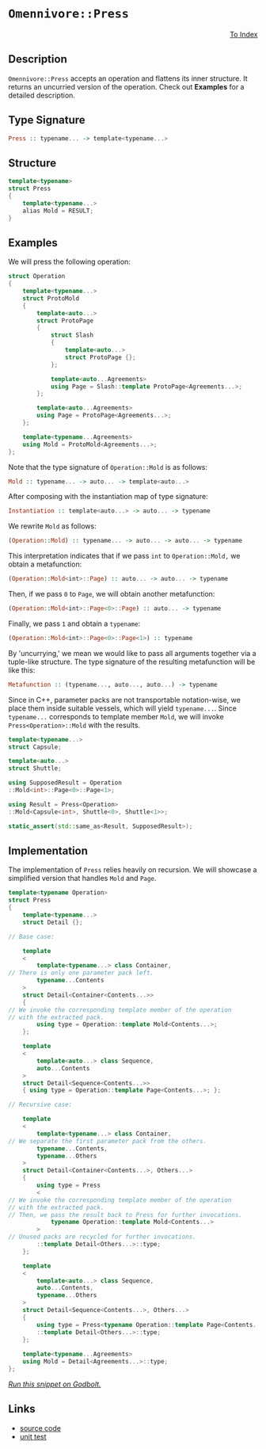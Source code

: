 <!-- Copyright 2024 Feng Mofan
SPDX-License-Identifier: Apache-2.0 -->

# `Omennivore::Press`

<p style='text-align: right;'><a href="../../../index.md#higher-order-modifications-1">To Index</a></p>

## Description

`Omennivore::Press` accepts an operation and flattens its inner structure. It returns an uncurried version of the operation. Check out **Examples** for a detailed description.

## Type Signature

```Haskell
Press :: typename... -> template<typename...>
```

## Structure

```C++
template<typename>
struct Press
{
    template<typename...>
    alias Mold = RESULT;
}
```

## Examples

We will press the following operation:

```C++
struct Operation
{
    template<typename...>
    struct ProtoMold
    {
        template<auto...>
        struct ProtoPage 
        {
            struct Slash
            {
                template<auto...>
                struct ProtoPage {};
            };

            template<auto...Agreements>
            using Page = Slash::template ProtoPage<Agreements...>;
        };

        template<auto...Agreements>
        using Page = ProtoPage<Agreements...>;
    };

    template<typename...Agreements>
    using Mold = ProtoMold<Agreements...>;
};
```

Note that the type signature of `Operation::Mold` is as follows:

```Haskell
Mold :: typename... -> auto... -> template<auto...>
```

After composing with the instantiation map of type signature:

```Haskell
Instantiation :: template<auto...> -> auto... -> typename
```

We rewrite `Mold` as follows:

```Haskell
(Operation::Mold) :: typename... -> auto... -> auto... -> typename
```

This interpretation indicates that if we pass `int` to `Operation::Mold,` we obtain a metafunction:

```Haskell
(Operation::Mold<int>::Page) :: auto... -> auto... -> typename
```

Then, if we pass `0` to `Page`, we will obtain another metafunction:

```Haskell
(Operation::Mold<int>::Page<0>::Page) :: auto... -> typename
```

Finally, we pass `1` and obtain a `typename`:

```Haskell
(Operation::Mold<int>::Page<0>::Page<1>) :: typename
```

By 'uncurrying,' we mean we would like to pass all arguments together via a tuple-like structure.
The type signature of the resulting metafunction will be like this:

```Haskell
Metafunction :: (typename..., auto..., auto...) -> typename
```

Since in C++, parameter packs are not transportable notation-wise, we place them inside suitable vessels, which will yield `typename...`. Since `typename...` corresponds to template member `Mold`, we will invoke `Press<Operation>::Mold` with the results.

```C++
template<typename...>
struct Capsule;

template<auto...>
struct Shuttle;

using SupposedResult = Operation
::Mold<int>::Page<0>::Page<1>;

using Result = Press<Operation>
::Mold<Capsule<int>, Shuttle<0>, Shuttle<1>>;

static_assert(std::same_as<Result, SupposedResult>);
```

## Implementation

The implementation of `Press` relies heavily on recursion.
We will showcase a simplified version that handles `Mold` and `Page`.

```C++
template<typename Operation>
struct Press
{
    template<typename...>
    struct Detail {};

// Base case:

    template
    <
        template<typename...> class Container,
// There is only one parameter pack left.
        typename...Contents
    >
    struct Detail<Container<Contents...>>
    {
// We invoke the corresponding template member of the operation
// with the extracted pack.
        using type = Operation::template Mold<Contents...>; 
    };

    template
    <
        template<auto...> class Sequence,
        auto...Contents
    >
    struct Detail<Sequence<Contents...>>
    { using type = Operation::template Page<Contents...>; };

// Recursive case:

    template
    <
        template<typename...> class Container,
// We separate the first parameter pack from the others.
        typename...Contents,
        typename...Others
    >
    struct Detail<Container<Contents...>, Others...>
    {
        using type = Press
        <
// We invoke the corresponding template member of the operation
// with the extracted pack.
// Then, we pass the result back to Press for further invocations.
            typename Operation::template Mold<Contents...>
        >
// Unused packs are recycled for further invocations.
        ::template Detail<Others...>::type;
    };

    template
    <
        template<auto...> class Sequence,
        auto...Contents,
        typename...Others
    >
    struct Detail<Sequence<Contents...>, Others...>
    {
        using type = Press<typename Operation::template Page<Contents...>>
        ::template Detail<Others...>::type;
    };
    
    template<typename...Agreements>
    using Mold = Detail<Agreements...>::type;
};
```

[*Run this snippet on Godbolt.*](https://godbolt.org/#z:OYLghAFBqd5QCxAYwPYBMCmBRdBLAF1QCcAaPECAMzwBtMA7AQwFtMQByARg9KtQYEAysib0QXACx8BBAKoBnTAAUAHpwAMvAFYTStJg1DIApACYAQuYukl9ZATwDKjdAGFUtAK4sGISQBspK4AMngMmAByPgBGmMQgAQCspAAOqAqETgwe3r7%2BQemZjgJhEdEscQnJtpj2JQxCBEzEBLk%2BfoG19dlNLQRlUbHxiSkKza3t%2BV3j/YMVVaMAlLaoXsTI7BwEmCypBjsmAMxuBACeqYysmADUAPKXxEwNx9gmGgCC48ReDjfKxEwCgU7w%2BJgA7FZPjcYTcdnsDphjqcLlc2AA6TGvUGwm7fX4EG4AEUwzToNwhVnBROOULBnwA9AybhYmEobqIlCBQTjYfD9s8kdDYcjebiYfzEcjzpdmBisUdsByDMCbh5BExwvFSKCmTcACoIeK3PAKG4CWhnc0RG6pFrXHbEW1MZAAaxu9CoBHRYvFMrRmEx6PVO0EIOFMOxEbxBB%2BfxJZNoyJDmoixGTskYBAUQexit9lN1zIA6iaGAA3VCu24EI0ckiAhTpBj4Ixw3YCnY3NiVeLmqhwuuoR7PbJFm4Ad0ICEHt0wqljLp26Gdbp90dxXkybf9FKORPuI4aIBAksFNwAsp50BnBFmcwq3kcLBToxCac%2BedGz4c3ydfbiP5IicTBeEQuaKsqbJmkImAAI5eIwmw6husKgeBmIhveBb5tG%2BLxqSmpJicsEIUhwFuFhYYQU%2BbxvpCNxbuEwBwqie4Hg88Sjs4p4doi/xMMAFFUdmNG0hS1K0l%2BHx6gASpgyDrJk5a3Jy7DSYBfGCjhbgAXyWmHCc/pyoGj5QaqKZamQ46lnimB2k8Xa1rcNDEOMzpPGwjqru6VDEKgLCzuazlueuHzinyqImUGIkKCh4URaxsrXEGdwheGCWRrhmUxnGhIJkRt5kmmRX3jRpD3OlYn0XSiWMduLG7scB4AkCGV1aKjIlmWlbVkFaDEI2zato1Bm3D2VT9kFw5cS8XWTtOQXzouDiYCudpruOhqMBVE63HaqrOTcjZeLQhIxC67pEP8jZmvwTpUOsIU3OElaiA0OZ6RFxnXIes3ZCeQGXtepXUY%2BX17nRMnMnIDBbmtPlmi0tyAsgZzIPQK73Tcj2tEaTqvag73ZJ9qEwoDY3EoRdDIml%2BMPj6iqA6iUn0R%2BdK%2BkBOkQ1zIFgagNHmTB8GIQwyEQ%2BhAuYZmYbxXVP3yuidPxO1IrZbi%2BH5dTxFuKRoubKDomPhVyuheDNUQ0xO5sc1N1tdKUW/ZxjkA7xCLnsognCTLRuM7REMU%2B7XYFTTJymwzrzM5crM5e%2BMe4pzY0O8lisfMAgK7Nh6uwlbLFXrQK62yHOtpxnbBg37UfARzkmfp8uoAFRN83LcMo3Tf6tgQj6s3beMi3A8N339JgmYRzhBjXhYHubhgXQhBnFGI%2Ba39LsCDykKJ0HFEK6Zfu%2BivAKoEQ%2Bc3hbZPttvyKS9VOUa7GBI3cfqCe0Jr53yKm8X/feU3EIKoIAhgnL%2BH86oSiTnzDC%2B9v6JUPv5Igr9biFlrrVMBkYUEaTQZfTsFEb6YlLpgTOYYl5YPqsxASb9bb/zZEgN2OCn4IK9siAhRDfZ5lQRFOOdcR7ywgW4PB6IWHl2zCQxKucKFIP3Awl%2BTCThCLKuDbhwD2aYPAVfIyjtU7p0IcIkE2cYTiNPuxaRp9mHaNYRHfM3CuEc0%2BLzFEKc95LxXvw1IChTrV2kvYgRziH5/CEAgMCBB6Ax1BOIoQXhUhFDWvJdxZ1jHO24gwUEJ5TEnHCAQSOIBEHIg0FknJJwuDsOkuI2Jp1CS21asCWmR4xzZVSSDE4ri4kUQya8CqASgkhJOHkxUHTAkEGCRRIpViny2K%2BM0RwyAAD60F4gEAgOMdAJ4FDXFmXotwZSzodMidE9AWzMmKiWDHDgKxaCcCSLwPw3BeCoE4LpSw1g8RrA2EgsePBSAEE0KclYroQBJEkOiDQkguDgiOBoJIGgzABACGYAAHHC/QnBJC8BYBIDQGhSDXK0KQO5HBeAKBAJir5HAtArDgLAGAiAQBrAIKkMC5BKBoD2HQeIkRricFUHCgIABaAIkgbjAGQMgG4Uh0RmF4GtQgJA8DLK4DIQQIgxDsCkAq%2BQSg1DfNILoeVE4nipE4DwM5FyrlarxXcMC9LCSoAHFy3l/LBXCtFYCswNwIAeBZfQJ05gjhcCWLwElZLSAQCQMy1IrKyAUAgGGiNIBgBSDMHwOgjpCUQBiFqmI4QWhnENbwTNzBiBnDuDEbQCkSUfOZcIu4DBLRaqwDELwwB%2BG0FoISm5pAsAsEMMAcQpLeD4FRo4FSbacXzgUmBLYHyMl1C1bQPAMQniFo8FgLVsY8BovbSpYgMQMiYBJF2owc6jDfJWFQAwwAFAADU8CYAnJxa5Hz%2BCKtEOIVVT71UqHUH27VegDDHtMI8yw%2Bh52EsgCsYcH1OA8qWc1ADVhLBmBxagLdxBZVAngCsOwZaAYQFcFMPw8rQhagWCMeVRQsgCHw3ocjDR5jDASPKrDDhegTDaJ4DoegmMND6K0OjvYGO2FY1RxjrG%2BOLD9asdYmwJDGo4JcrFZrOA3DtXygVQqRVitdRAXA0rvXvP9Z8k9KwjRMCwAkCAvz/BHHRAATiOOCSQwKzCBAxUkAINmkUcBRaQNFvr0QBC4AEOFNm4WBYBVwJIdmgjYtuZwAlRLDN9vJVSkNNLLUMqjTGr17K2CcBaCwcs4IeVMCgm2LgNn0RcCBZK/ARBUNyrVUq190h32KE/Vq3Qia9VMANTc2T8mYu4s4BaulYEpr5cK8V0rLFyuVaBW6j14avUUjHmYAzgbTnBtDQFJb2pMs7djRNorGNu3la4JimgZ0VaUHTd%2B/N2bc2kHu4W4tpaHCPcrVmattbv31sbc21tj3O3dt7Tigd2Hh1arHYpHYj3p3nO/XOhd2bl1bBxWujdHyt07qUPukHzET18HPVem9d7ZSPffU1lVLXZBtc1d%2Bzr%2Bhu0oGsNYYDMRQMWdxakSDHBoMEBvPuOD1hEO3JQ2hznmG6jYecLhlswnggtjE6RtIGQKM5HY/kMjavaPEfo5x6XzGBA8bY3kAj3QZeNFE3r/jnGhOa/N7MXjNvxOYZedJiTCOBuKY4DcI7U2TtlYq1VjQbqdN1ZW769bRnSAmbM5QWT3nfMVeBeCSL4IwWSGc/y%2BVg28XxeJYTil1LaVWsZdGg72WOUcHyw6lgChywivLLNxE4wau6dlXoSnL7qdqrp1%2BnFugjikG671o1nnvffvNel61A5a8Cvr43m4zeKut8JO6yvfYfVHGj0lrbKBN%2BRqZYfkAjeonTJX9MtfsziAsH5Umq7bkbsZqzYWx7z2i0lrLR9gKVaa05t%2B0wAbSbTEEB3bWB0PTR37TwEHTwEh2/WhwnThzvARxxSR0XTOFR1XVQ0x14Gx13Tx0PQJz3zPUEhJ1vXvQp1kCpwkBp0EH7w6xAGHz/WMFZyAyR0l2515wZCWRZ0AwsFF1xXFywE4K4xwzwwdz0CI3KH1212KGyAVxo2yGVwEzEON3tzNwNx6HULmBdxVyd1Nw4xE10JkNtwkwUHdxVX61NSnyU3n27Abybxb0FHcm01qxIEjz9QDRjzjxGC5wRyTxADMAqyOCOCSEhRBQxVCPBCCwU1sPxVsASw2yWEs0kCSFsySDhWhRs0kBszBXsy4GYM4COBsKQzi0SzJVkwlTiLKISOSJWC3UyGcEkCAA%3D)

## Links

- [source code](../../../../conceptrodon/omennivore/press.hpp)
- [unit test](../../../../tests/unit/metafunctions/omennivore/press.test.hpp)
